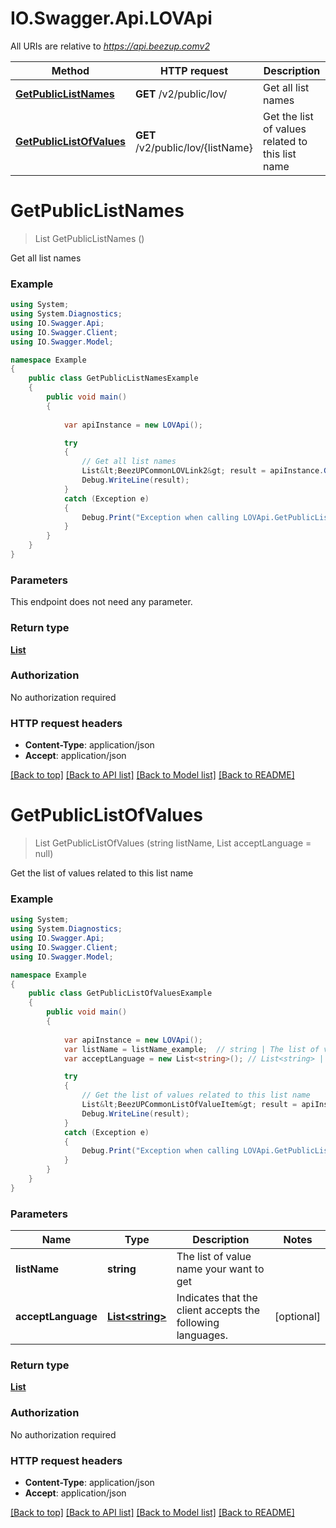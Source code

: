 # IO.Swagger.Api.LOVApi

All URIs are relative to *https://api.beezup.comv2*

Method | HTTP request | Description
------------- | ------------- | -------------
[**GetPublicListNames**](LOVApi.md#getpubliclistnames) | **GET** /v2/public/lov/ | Get all list names
[**GetPublicListOfValues**](LOVApi.md#getpubliclistofvalues) | **GET** /v2/public/lov/{listName} | Get the list of values related to this list name


<a name="getpubliclistnames"></a>
# **GetPublicListNames**
> List<BeezUPCommonLOVLink2> GetPublicListNames ()

Get all list names

### Example
```csharp
using System;
using System.Diagnostics;
using IO.Swagger.Api;
using IO.Swagger.Client;
using IO.Swagger.Model;

namespace Example
{
    public class GetPublicListNamesExample
    {
        public void main()
        {
            
            var apiInstance = new LOVApi();

            try
            {
                // Get all list names
                List&lt;BeezUPCommonLOVLink2&gt; result = apiInstance.GetPublicListNames();
                Debug.WriteLine(result);
            }
            catch (Exception e)
            {
                Debug.Print("Exception when calling LOVApi.GetPublicListNames: " + e.Message );
            }
        }
    }
}
```

### Parameters
This endpoint does not need any parameter.

### Return type

[**List<BeezUPCommonLOVLink2>**](BeezUPCommonLOVLink2.md)

### Authorization

No authorization required

### HTTP request headers

 - **Content-Type**: application/json
 - **Accept**: application/json

[[Back to top]](#) [[Back to API list]](../README.md#documentation-for-api-endpoints) [[Back to Model list]](../README.md#documentation-for-models) [[Back to README]](../README.md)

<a name="getpubliclistofvalues"></a>
# **GetPublicListOfValues**
> List<BeezUPCommonListOfValueItem> GetPublicListOfValues (string listName, List<string> acceptLanguage = null)

Get the list of values related to this list name

### Example
```csharp
using System;
using System.Diagnostics;
using IO.Swagger.Api;
using IO.Swagger.Client;
using IO.Swagger.Model;

namespace Example
{
    public class GetPublicListOfValuesExample
    {
        public void main()
        {
            
            var apiInstance = new LOVApi();
            var listName = listName_example;  // string | The list of value name your want to get
            var acceptLanguage = new List<string>(); // List<string> | Indicates that the client accepts the following languages. (optional) 

            try
            {
                // Get the list of values related to this list name
                List&lt;BeezUPCommonListOfValueItem&gt; result = apiInstance.GetPublicListOfValues(listName, acceptLanguage);
                Debug.WriteLine(result);
            }
            catch (Exception e)
            {
                Debug.Print("Exception when calling LOVApi.GetPublicListOfValues: " + e.Message );
            }
        }
    }
}
```

### Parameters

Name | Type | Description  | Notes
------------- | ------------- | ------------- | -------------
 **listName** | **string**| The list of value name your want to get | 
 **acceptLanguage** | [**List&lt;string&gt;**](string.md)| Indicates that the client accepts the following languages. | [optional] 

### Return type

[**List<BeezUPCommonListOfValueItem>**](BeezUPCommonListOfValueItem.md)

### Authorization

No authorization required

### HTTP request headers

 - **Content-Type**: application/json
 - **Accept**: application/json

[[Back to top]](#) [[Back to API list]](../README.md#documentation-for-api-endpoints) [[Back to Model list]](../README.md#documentation-for-models) [[Back to README]](../README.md)

